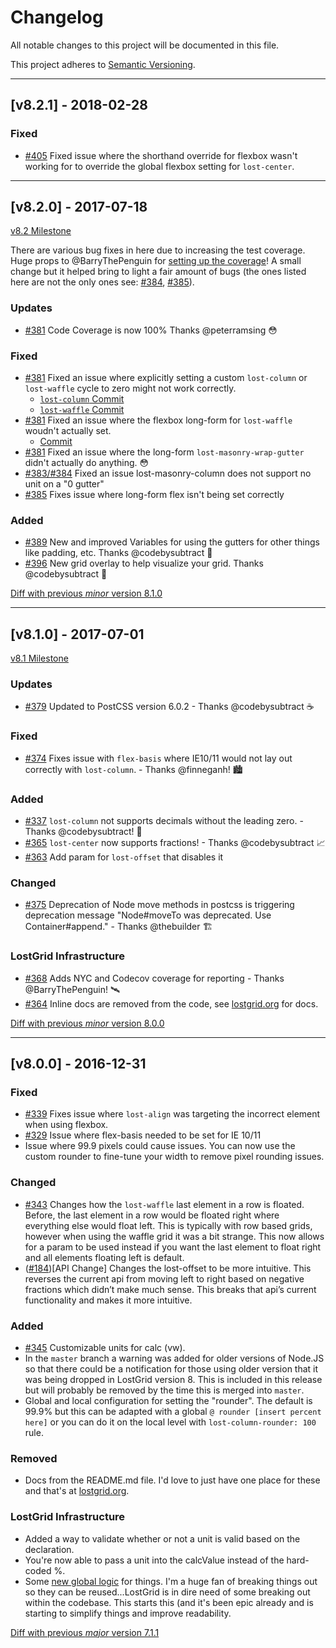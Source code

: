 # Changelog
All notable changes to this project will be documented in this file.

This project adheres to [Semantic Versioning](http://semver.org/).

---

## [v8.2.1] - 2018-02-28

### Fixed
-  [#405](https://github.com/peterramsing/lost/pull/405) Fixed issue where the shorthand override for flexbox wasn't working for to override the global flexbox setting for `lost-center`.

---

## [v8.2.0] - 2017-07-18

[v8.2 Milestone](https://github.com/peterramsing/lost/milestone/12?closed=1)

There are various bug fixes in here due to increasing the test coverage. Huge props to @BarryThePenguin for [setting up the coverage](https://github.com/peterramsing/lost/pull/368)! A small change but it helped bring to light a fair amount of bugs (the ones listed here are not the only ones see: [#384](https://github.com/peterramsing/lost/pull/384), [#385](https://github.com/peterramsing/lost/pull/385)).


### Updates
- [#381](https://github.com/peterramsing/lost/pull/381) Code Coverage is now 100%  Thanks @peterramsing 😳

### Fixed
-  [#381](https://github.com/peterramsing/lost/pull/381) Fixed an issue where explicitly setting a custom `lost-column` or `lost-waffle` cycle to zero might not work correctly.
    - [`lost-column` Commit](https://github.com/peterramsing/lost/pull/381/commits/fb957f22d42c8e2715d57c5cad3343ccfa73bf5e)
    - [`lost-waffle` Commit](https://github.com/peterramsing/lost/pull/381/commits/e1dbbb60f0f697a41fee095a252cc5a0a7483863)
- [#381](https://github.com/peterramsing/lost/pull/381) Fixed an issue where the flexbox long-form for `lost-waffle` woudn't actually set.
    - [Commit](https://github.com/peterramsing/lost/pull/381/commits/92fe8f785e29baff20a9fdac038601abe0687cc5)
- [#381](https://github.com/peterramsing/lost/pull/381) Fixed an issue where the long-form `lost-masonry-wrap-gutter` didn't actually do anything. 😳
- [#383/#384](https://github.com/peterramsing/lost/issues/383) Fixed an issue lost-masonry-column does not support no unit on a "0 gutter"
- [#385](https://github.com/peterramsing/lost/pull/385) Fixes issue where long-form flex isn't being set correctly

### Added
- [#389](https://github.com/peterramsing/lost/pull/389) New and improved Variables for using the gutters for other things like padding, etc. Thanks @codebysubtract 💪
- [#396](https://github.com/peterramsing/lost/pull/386) New grid overlay to help visualize your grid. Thanks @codebysubtract 📏


[Diff with previous *minor* version 8.1.0](https://github.com/peterramsing/lost/compare/v8.1.0...v8.2.0)

---

## [v8.1.0] - 2017-07-01

[v8.1 Milestone](https://github.com/peterramsing/lost/milestone/11?closed=1)

### Updates
- [#379](https://github.com/peterramsing/lost/pull/379) Updated to PostCSS version 6.0.2 - Thanks @codebysubtract ☕️

### Fixed
- [#374](https://github.com/peterramsing/lost/pull/374) Fixes issue with `flex-basis` where IE10/11 would not lay out correctly with `lost-column`. - Thanks @finneganh! 🏙

### Added
- [#337](https://github.com/peterramsing/lost/pull/377) `lost-column` not supports decimals without the leading zero. - Thanks @codebysubtract! 🔢
- [#365](https://github.com/peterramsing/lost/pull/365) `lost-center` now supports fractions! - Thanks @codebysubtract 📈
- [#363](https://github.com/peterramsing/lost/pull/363) Add param for `lost-offset` that disables it

### Changed
- [#375](https://github.com/peterramsing/lost/pull/375) Deprecation of Node move methods in postcss is triggering deprecation message "Node#moveTo was deprecated. Use Container#append." - Thanks @thebuilder 🏗

### LostGrid Infrastructure
- [#368](https://github.com/peterramsing/lost/pull/368) Adds NYC and Codecov coverage for reporting - Thanks @BarryThePenguin! 🛰
- [#364](https://github.com/peterramsing/lost/pull/364) Inline docs are removed from the code, see [lostgrid.org](http://lostgrid.org) for docs.


[Diff with previous *minor* version 8.0.0](https://github.com/peterramsing/lost/compare/v8.0.0...v8.1.0)

---

## [v8.0.0] - 2016-12-31
### Fixed
- [#339](https://github.com/peterramsing/lost/issues/233) Fixes issue where `lost-align` was targeting the incorrect element when using flexbox.
- [#329](https://github.com/peterramsing/lost/issues/329) Issue where flex-basis needed to be set for IE 10/11
- Issue where 99.9 pixels could cause issues. You can now use the custom rounder to fine-tune your width to remove pixel rounding issues.

### Changed
- [#343](https://github.com/peterramsing/lost/issues/328) Changes how the `lost-waffle` last element in a row is floated. Before, the last element in a row would be floated right where everything else would float left. This is typically with row based grids, however when using the waffle grid it was a bit strange. This now allows for a param to be used instead if you want the last element to float right and all elements floating left is default.
- ([#184](https://github.com/peterramsing/lost/issues/184))[API Change] Changes the lost-offset to be more intuitive.
This reverses the current api from moving left to right based on negative fractions which didn’t make much sense. This breaks that api’s current functionality and makes it more intuitive.

### Added
- [#345](https://github.com/peterramsing/lost/issues/345) Customizable units for calc (vw).
- In the `master` branch a warning was added for older versions of Node.JS so that there could be a notification for those using older version that it was being dropped in LostGrid version 8. This is included in this release but will probably be removed by the time this is merged into `master`.
- Global and local configuration for setting the "rounder". The default is 99.9% but this can be adapted with a global `@ rounder [insert percent here]` or you can do it on the local level with `lost-column-rounder: 100` rule.

### Removed
- Docs from the README.md file. I'd love to just have one place for these and that's at [lostgrid.org](http://lostgrid.org).

### LostGrid Infrastructure
- Added a way to validate whether or not a unit is valid based on the declaration.
- You're now able to pass a unit into the calcValue instead of the hard-coded %.
- Some [new global logic](https://github.com/peterramsing/lost/commit/9699bfc7e092ff6e2df00fc7861ac5a50c636c8b) for things. I'm a huge fan of breaking things out so they can be reused...LostGrid is in dire need of some breaking out within the codebase. This starts this (and it's been epic already and is starting to simplify things and improve readability.

[Diff with previous *major* version 7.1.1](https://github.com/peterramsing/lost/compare/v7.1.1...v8.0.0)

